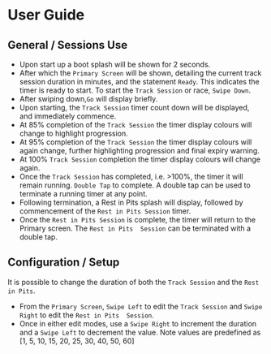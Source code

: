 # User Guide

## General / Sessions Use
* Upon start up a boot splash will be shown for 2 seconds.
* After which the ``Primary Screen`` will be shown, detailing the current track session duration in minutes, and the statement ``Ready``.  This indicates the timer is ready to start.  To start the ``Track Session`` or race, ``Swipe Down``.
* After swiping down,``Go`` will display briefly.
* Upon starting, the ``Track Session`` timer count down will be displayed, and immediately commence.
* At 85% completion of the ``Track Session`` the timer display colours will change to highlight progression.
* At 95% completion of the ``Track Session`` the timer display colours will again change, further highlighting progression and final expiry warning.
* At 100% ``Track Session`` completion the timer display colours will change again.
* Once the ``Track Session`` has completed, i.e. >100%, the timer it will remain running.  ``Double Tap`` to complete.  A double tap can be used to terminate a running timer at any point.
* Following termination, a Rest in Pits splash will display, followed by commencement of the ``Rest in Pits Session`` timer.
* Once the ``Rest in Pits Session`` is complete, the timer will return to the Primary screen.  The ``Rest in Pits  Session``  can be terminated with a double tap.

## Configuration / Setup 
It is possible to change the duration of both the ``Track Session`` and the ``Rest in Pits``.
* From the ``Primary Screen``, ``Swipe Left`` to edit the ``Track Session`` and ``Swipe Right`` to edit the ``Rest in Pits  Session``.
* Once in either edit modes, use a ``Swipe Right`` to increment the duration and a ``Swipe Left`` to decrement the value.  Note values are predefined as [1, 5, 10, 15, 20, 25, 30, 40, 50, 60]
